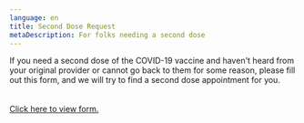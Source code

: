 ```yaml
---
language: en
title: Second Dose Request
metaDescription: For folks needing a second dose
---
```

If you need a second dose of the COVID-19 vaccine and haven't heard from your original provider or cannot go back to them for some reason, please fill out this form, and we will try to find a second dose appointment for you.  \
\
\
<a class="openforms-embed" href="[https://us.openforms.​com/Form/48f5fb00-9cf6-4c45-​b6ea-bc4c6580d411](https://us.openforms.com/Form/48f5fb00-9cf6-4c45-b6ea-bc4c6580d411)">Click here to view form.</a><script src="\[https://us.openforms.com/​Scripts/embed-iframe.js](https://us.openforms.com/Scripts/embed-iframe.js)"></​script>